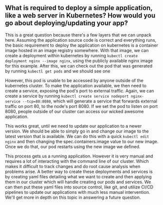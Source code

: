 ## What is required to deploy a simple application, like a web server in Kubernetes? How would you go about deploying/updating your app?

This is a great question because there's a few layers that we can unpack here. Assuming the application source code is correct and everything runs, the basic requirement to deploy the application on kubernetes is a container image hosted in an image registry somewhere. With that image, we can create a deployment within kubernetes by running `kubectl create deployment nginx --image nginx`, using the publicly available nginx image for this example. After this, we can check out the pod that was generated by running `kubectl get pods` and we should see one

However, this pod is unable to be accessed by anyone outside of the kubernetes cluster. To make the application available, we then need to create a service, exposing the pod's port to external traffic. Again, we can create a service by running `kubectl create service nodeport nginx-service --tcp=80:8080`, which will generate a service that forwards external traffic on port 80, to the node's port 8080. If we set the pod to listen on port 8080,  people outside of our cluster can access our wicked awesome application.

This works great, until we need to update our application to a newer version. We should be able to simply go in and change our image to the latest version that is available. We can do this with a quick `kubectl edit nginx` and then changing the spec.containers.image value to our new image. Once we do that, our pod restarts using the new image we defined.

This process gets us a running application. However it is very manual and requires a lot of interacting with the command line of our cluster. Which makes it difficult to track changes and do root cause analysis when problems arise. A better way to create these deployments and services is by creating yaml files detailing what we want to create and then applying them in our cluster which will handle creating our pods and services. We can then put these yaml files into source control, like git, and utilize CI/CD pipelines to update our applications with much less manual intervention. We'll get more in depth on this topic in answering a future question.